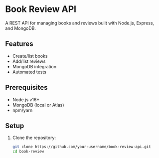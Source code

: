 # Book Review API

A REST API for managing books and reviews built with Node.js, Express, and MongoDB.

## Features
- Create/list books
- Add/list reviews
- MongoDB integration
- Automated tests

## Prerequisites
- Node.js v16+
- MongoDB (local or Atlas)
- npm/yarn

## Setup
1. Clone the repository:
   ```bash
   git clone https://github.com/your-username/book-review-api.git
   cd book-review
